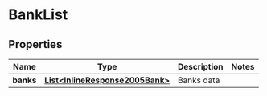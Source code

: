 
# BankList

## Properties
Name | Type | Description | Notes
------------ | ------------- | ------------- | -------------
**banks** | [**List&lt;InlineResponse2005Bank&gt;**](InlineResponse2005Bank.md) | Banks data | 




